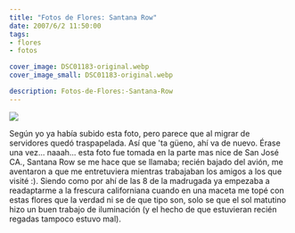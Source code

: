 ```yaml
---
title: "Fotos de Flores: Santana Row"
date: 2007/6/2 11:50:00
tags: 
- flores
- fotos

cover_image: DSC01183-original.webp
cover_image_small: DSC01183-original.webp

description: Fotos-de-Flores:-Santana-Row
---
```



[![](DSC01183)](DSC01183-original.webp)

Según yo ya había subido esta foto, pero parece que al migrar de servidores quedó traspapelada. Así que 'ta güeno, ahí va de nuevo. Érase una vez... naaah... esta foto fue tomada en la parte mas nice de San José CA., Santana Row se me hace que se llamaba; recién bajado del avión, me aventaron a que me entretuviera mientras trabajaban los amigos a los que visité :). Siendo como por ahí de las 8 de la madrugada ya empezaba a readaptarme a la frescura californiana cuando en una maceta me topé con estas flores que la verdad ni se de que tipo son, solo se que el sol matutino hizo un buen trabajo de iluminación (y el hecho de que estuvieran recién regadas tampoco estuvo mal).
